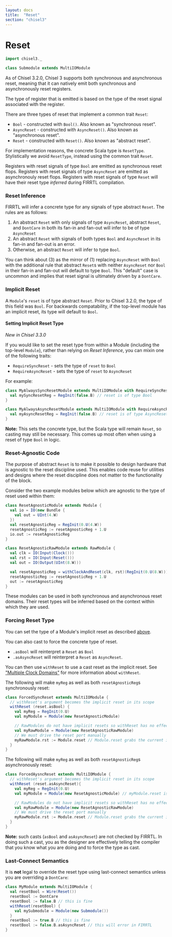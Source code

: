 ```yaml
---
layout: docs
title:  "Reset"
section: "chisel3"
---
```


# Reset

```scala mdoc:invisible
import chisel3._

class Submodule extends MultiIOModule
```

As of Chisel 3.2.0, Chisel 3 supports both synchronous and asynchronous reset,
meaning that it can natively emit both synchronous and asynchronously reset registers.

The type of register that is emitted is based on the type of the reset signal associated
with the register.

There are three types of reset that implement a common trait `Reset`:
* `Bool` - constructed with `Bool()`. Also known as "synchronous reset".
* `AsyncReset` - constructed with `AsyncReset()`. Also known as "asynchronous reset".
* `Reset` - constructed with `Reset()`. Also known as "abstract reset".

For implementation reasons, the concrete Scala type is `ResetType`. Stylistically we avoid `ResetType`, instead using the common trait `Reset`.

Registers with reset signals of type `Bool` are emitted as synchronous reset flops.
Registers with reset signals of type `AsyncReset` are emitted as asynchronouly reset flops.
Registers with reset signals of type `Reset` will have their reset type _inferred_ during FIRRTL compilation.

### Reset Inference

FIRRTL will infer a concrete type for any signals of type abstract `Reset`.
The rules are as follows:
1. An abstract `Reset` with only signals of type `AsyncReset`, abstract `Reset`, and `DontCare`
in both its fan-in and fan-out will infer to be of type `AsyncReset`
2. An abstract `Reset` with signals of both types `Bool` and `AsyncReset` in its fan-in and fan-out
is an error.
3. Otherwise, an abstract `Reset` will infer to type `Bool`.

You can think about (3) as the mirror of (1) replacing `AsyncReset` with `Bool` with the additional
rule that abstract `Reset`s with neither `AsyncReset` nor `Bool` in their fan-in and fan-out will
default to type `Bool`.
This "default" case is uncommon and implies that reset signal is ultimately driven by a `DontCare`.

### Implicit Reset

A `Module`'s `reset` is of type abstract `Reset`.
Prior to Chisel 3.2.0, the type of this field was `Bool`.
For backwards compatability, if the top-level module has an implicit reset, its type will default to `Bool`.

#### Setting Implicit Reset Type

_New in Chisel 3.3.0_

If you would like to set the reset type from within a Module (including the top-level `Module`),
rather than relying on _Reset Inference_, you can mixin one of the following traits:
* `RequireSyncReset` - sets the type of `reset` to `Bool`
* `RequireAsyncReset` - sets the type of `reset` to `AsyncReset`

For example:

```scala mdoc:silent
class MyAlwaysSyncResetModule extends MultiIOModule with RequireSyncReset {
  val mySyncResetReg = RegInit(false.B) // reset is of type Bool
}
```

```scala mdoc:silent
class MyAlwaysAsyncResetModule extends MultiIOModule with RequireAsyncReset {
  val myAsyncResetReg = RegInit(false.B) // reset is of type AsyncReset
}
```

**Note:** This sets the concrete type, but the Scala type will remain `Reset`, so casting may still be necessary.
This comes up most often when using a reset of type `Bool` in logic.


### Reset-Agnostic Code

The purpose of abstract `Reset` is to make it possible to design hardware that is agnostic to the
reset discipline used.
This enables code reuse for utilities and designs where the reset discipline does not matter to
the functionality of the block.

Consider the two example modules below which are agnostic to the type of reset used within them:

```scala mdoc:silent
class ResetAgnosticModule extends Module {
  val io = IO(new Bundle {
    val out = UInt(4.W)
  })
  val resetAgnosticReg = RegInit(0.U(4.W))
  resetAgnosticReg := resetAgnosticReg + 1.U
  io.out := resetAgnosticReg
}

class ResetAgnosticRawModule extends RawModule {
  val clk = IO(Input(Clock()))
  val rst = IO(Input(Reset()))
  val out = IO(Output(UInt(8.W)))

  val resetAgnosticReg = withClockAndReset(clk, rst)(RegInit(0.U(8.W)))
  resetAgnosticReg := resetAgnosticReg + 1.U
  out := resetAgnosticReg
}
```

These modules can be used in both synchronous and asynchronous reset domains.
Their reset types will be inferred based on the context within which they are used.

### Forcing Reset Type

You can set the type of a Module's implicit reset as described [above](#setting-implicit-reset-type).

You can also cast to force the concrete type of reset.
* `.asBool` will reinterpret a `Reset` as `Bool`
* `.asAsyncReset` will reinterpret a `Reset` as `AsyncReset`.

You can then use `withReset` to use a cast reset as the implicit reset.
See ["Multiple Clock Domains"](../explanations/multi-clock) for more information about `withReset`.


The following will make `myReg` as well as both `resetAgnosticReg`s synchronously reset:

```scala mdoc:silent
class ForcedSyncReset extends MultiIOModule {
  // withReset's argument becomes the implicit reset in its scope
  withReset (reset.asBool) {
    val myReg = RegInit(0.U)
    val myModule = Module(new ResetAgnosticModule)

    // RawModules do not have implicit resets so withReset has no effect
    val myRawModule = Module(new ResetAgnosticRawModule)
    // We must drive the reset port manually
    myRawModule.rst := Module.reset // Module.reset grabs the current implicit reset
  }
}
```

The following will make `myReg` as well as both `resetAgnosticReg`s asynchronously reset:

```scala mdoc:silent
class ForcedAysncReset extends MultiIOModule {
  // withReset's argument becomes the implicit reset in its scope
  withReset (reset.asAsyncReset){
    val myReg = RegInit(0.U)
    val myModule = Module(new ResetAgnosticModule) // myModule.reset is connected implicitly

    // RawModules do not have implicit resets so withReset has no effect
    val myRawModule = Module(new ResetAgnosticRawModule)
    // We must drive the reset port manually
    myRawModule.rst := Module.reset // Module.reset grabs the current implicit reset
  }
}
```

**Note:** such casts (`asBool` and `asAsyncReset`) are not checked by FIRRTL.
In doing such a cast, you as the designer are effectively telling the compiler
that you know what you are doing and to force the type as cast.

### Last-Connect Semantics

It is **not** legal to override the reset type using last-connect semantics
unless you are overriding a `DontCare`:

```scala mdoc:silent
class MyModule extends MultiIOModule {
  val resetBool = Wire(Reset())
  resetBool := DontCare
  resetBool := false.B // this is fine
  withReset(resetBool) {
    val mySubmodule = Module(new Submodule())
  }
  resetBool := true.B // this is fine
  resetBool := false.B.asAsyncReset // this will error in FIRRTL
}
```
